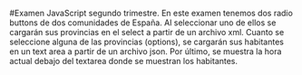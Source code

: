 #Examen JavaScript segundo trimestre.
En este examen tenemos dos radio buttons de dos comunidades de España. Al seleccionar uno de ellos se cargarán sus provincias en el select a partir de un archivo xml. Cuanto se seleccione alguna de las provincias (options), se cargarán sus habitantes en un text area a partir de un archivo json. Por último, se muestra la hora actual debajo del textarea donde se muestran los habitantes.